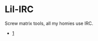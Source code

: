 # Lil-IRC
Screw matrix tools, all my homies use IRC.

- [1](https://datatracker.ietf.org/doc/html/rfc2810)
